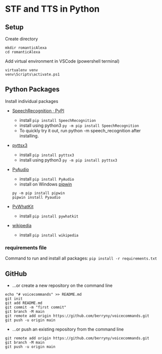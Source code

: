 # STF and TTS in Python

## Setup

Create directory
```
mkdir romanticAlexa
cd romanticAlexa
```

Add virtual environment in VSCode (powershell terminal)
```
virtualenv venv 
venv\Scripts\activate.ps1    
```

## Python Packages

Install individual packages
- [SpeechRecognition · PyPI](https://pypi.org/project/SpeechRecognition/)
    - install `pip install SpeechRecognition`
    - install using python3 `py -m pip install SpeechRecognition`
    - To quickly try it out, run python -m speech_recognition after installing.

- [pyttsx3](https://pypi.org/project/pyttsx3/)
    - install `pip install pyttsx3 `
    - install using python3 `py -m pip install pyttsx3`

- [PyAudio](https://pypi.org/project/PyAudio/)
    - install `pip install PyAudio`
    - install on Windows [pipwin](https://pypi.org/project/pipwin/)
    ```
    py -m pip install pipwin
    pipwin install Pyaudio
    ```

- [PyWhatKit](https://pypi.org/project/pywhatkit/)
    - install `pip install pywhatkit`

- [wikipedia ](https://pypi.org/project/wikipedia/)
    - install `pip install wikipedia`

### requirements file

Command to run and install all packages: `pip install -r requirements.txt`

## GitHub

- …or create a new repository on the command line
```
echo "# voicecommands" >> README.md
git init
git add README.md
git commit -m "first commit"
git branch -M main
git remote add origin https://github.com/berryny/voicecommands.git
git push -u origin main
```
- …or push an existing repository from the command line
```
git remote add origin https://github.com/berryny/voicecommands.git
git branch -M main
git push -u origin main
```